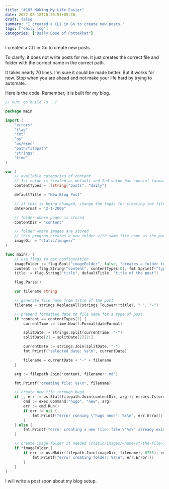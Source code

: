 ```yaml
---
title: "#187 Making My Life Easier"
date: 2022-08-18T20:20:51+05:30
draft: false
summary: "I created a CLI in Go to create new posts."
tags: ["daily log"]
categories: ["Daily Dose of Pottekkat"]
---
```


I created a CLI in Go to create new posts.

To clarify, it does not write posts for me. It just creates the correct file and folder with the correct name in the correct path.

It takes nearly 70 lines. I'm sure it could be made better. But it works for now. Stop when you are ahead and not make your life hard by trying to automate.

Here is the code. Remember, it is built for _my_ blog.

```go
// Run: go build -o ../

package main

import (
	"errors"
	"flag"
	"fmt"
	"os"
	"os/exec"
	"path/filepath"
	"strings"
	"time"
)

var (
	// available categories of content
	// 1st value is treated as default and 2nd value has special formatting for its file name
	contentTypes = []string{"posts", "daily"}

	defaultTitle = "New Blog Post"

	// if this is being changed, change the logic for creating the file name below
	dateFormat = "2-1-2006"

	// folder where pages is stored
	contentDir = "content"

	// folder where images are stored
	// this program creates a new folder with same file name as the page to store its images
	imageDir = "static/images/"
)

func main() {
	// use flags to get configuration
	imageFolder := flag.Bool("imageFolder", false, "creates a folder to store images")
	content := flag.String("content", contentTypes[0], fmt.Sprintf("type of content [%v]", strings.Join(contentTypes, ",")))
	title := flag.String("title", defaultTitle, "title of the post")

	flag.Parse()

	var filename string

	// generate file name from title of the post
	filename = strings.ReplaceAll(strings.ToLower(*title), " ", "-")

	// prepend formatted date to file name for a type of post
	if *content == contentTypes[1] {
		currentTime := time.Now().Format(dateFormat)

		splitDate := strings.Split(currentTime, "-")
		splitDate[2] = splitDate[2][2:]

		currentDate := strings.Join(splitDate, "-")
		fmt.Printf("selected date: %s\n", currentDate)

		filename = currentDate + "-" + filename
	}

	arg := filepath.Join(*content, filename+".md")

	fmt.Printf("creating file: %s\n", filename)

	// create new file through hugo
	if _, err := os.Stat(filepath.Join(contentDir, arg)); errors.Is(err, os.ErrNotExist) {
		cmd := exec.Command("hugo", "new", arg)
		err := cmd.Run()
		if err != nil {
			fmt.Printf("error running \"hugo new\": %s\n", err.Error())
		}
	} else {
		fmt.Printf("error creating a new file: file \"%s\" already exists\n", arg)
	}

	// create image folder if needed (static/images/<name-of-the-file>)
	if *imageFolder {
		if err := os.Mkdir(filepath.Join(imageDir, filename), 0755); err != nil {
			fmt.Printf("error creating folder: %s\n", err.Error())
		}
	}
}
```

I will write a post soon about my blog setup.
